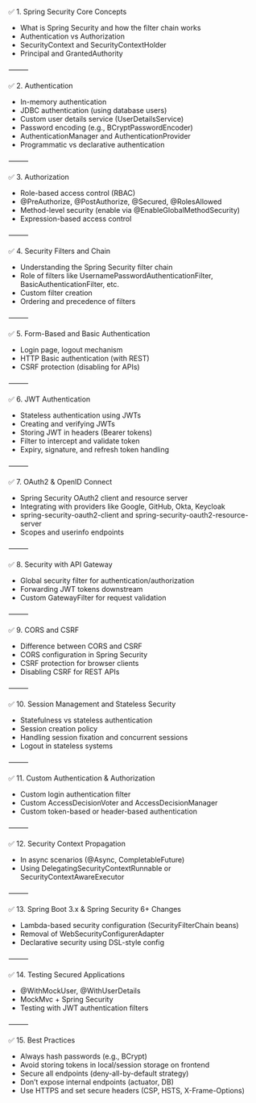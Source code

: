 ✅ 1. Spring Security Core Concepts
* What is Spring Security and how the filter chain works
* Authentication vs Authorization
* SecurityContext and SecurityContextHolder
* Principal and GrantedAuthority

⸻

✅ 2. Authentication
* In-memory authentication
* JDBC authentication (using database users)
* Custom user details service (UserDetailsService)
* Password encoding (e.g., BCryptPasswordEncoder)
* AuthenticationManager and AuthenticationProvider
* Programmatic vs declarative authentication

⸻

✅ 3. Authorization
* Role-based access control (RBAC)
* @PreAuthorize, @PostAuthorize, @Secured, @RolesAllowed
* Method-level security (enable via @EnableGlobalMethodSecurity)
* Expression-based access control

⸻

✅ 4. Security Filters and Chain
* Understanding the Spring Security filter chain
* Role of filters like UsernamePasswordAuthenticationFilter, BasicAuthenticationFilter, etc.
* Custom filter creation
* Ordering and precedence of filters

⸻

✅ 5. Form-Based and Basic Authentication
* Login page, logout mechanism
* HTTP Basic authentication (with REST)
* CSRF protection (disabling for APIs)

⸻

✅ 6. JWT Authentication
* Stateless authentication using JWTs
* Creating and verifying JWTs
* Storing JWT in headers (Bearer tokens)
* Filter to intercept and validate token
* Expiry, signature, and refresh token handling

⸻

✅ 7. OAuth2 & OpenID Connect
* Spring Security OAuth2 client and resource server
* Integrating with providers like Google, GitHub, Okta, Keycloak
* spring-security-oauth2-client and spring-security-oauth2-resource-server
* Scopes and userinfo endpoints

⸻

✅ 8. Security with API Gateway
* Global security filter for authentication/authorization
* Forwarding JWT tokens downstream
* Custom GatewayFilter for request validation

⸻

✅ 9. CORS and CSRF
* Difference between CORS and CSRF
* CORS configuration in Spring Security
* CSRF protection for browser clients
* Disabling CSRF for REST APIs

⸻

✅ 10. Session Management and Stateless Security
* Statefulness vs stateless authentication
* Session creation policy
* Handling session fixation and concurrent sessions
* Logout in stateless systems

⸻

✅ 11. Custom Authentication & Authorization
* Custom login authentication filter
* Custom AccessDecisionVoter and AccessDecisionManager
* Custom token-based or header-based authentication

⸻

✅ 12. Security Context Propagation
* In async scenarios (@Async, CompletableFuture)
* Using DelegatingSecurityContextRunnable or SecurityContextAwareExecutor

⸻

✅ 13. Spring Boot 3.x & Spring Security 6+ Changes
* Lambda-based security configuration (SecurityFilterChain beans)
* Removal of WebSecurityConfigurerAdapter
* Declarative security using DSL-style config

⸻

✅ 14. Testing Secured Applications
* @WithMockUser, @WithUserDetails
* MockMvc + Spring Security
* Testing with JWT authentication filters

⸻

✅ 15. Best Practices
* Always hash passwords (e.g., BCrypt)
* Avoid storing tokens in local/session storage on frontend
* Secure all endpoints (deny-all-by-default strategy)
* Don’t expose internal endpoints (actuator, DB)
* Use HTTPS and set secure headers (CSP, HSTS, X-Frame-Options)
